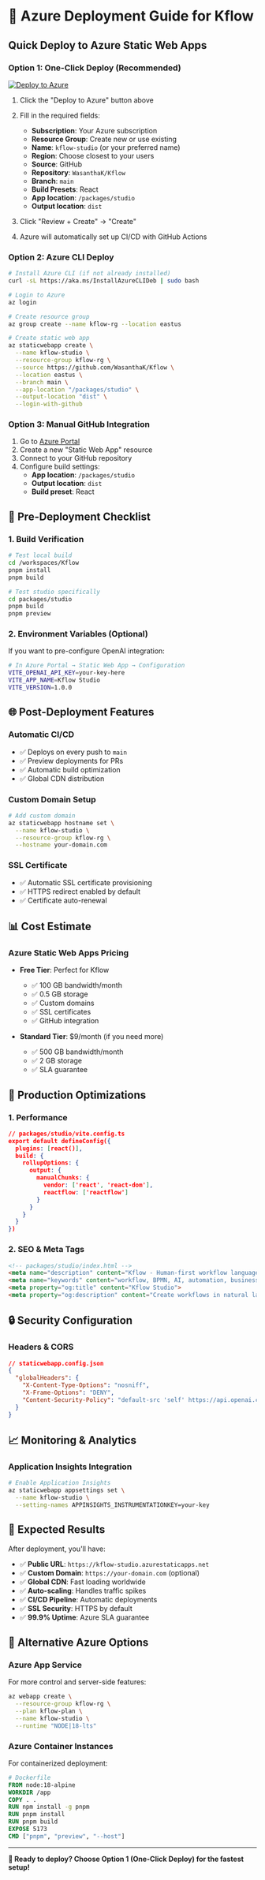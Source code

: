 # 🚀 Azure Deployment Guide for Kflow

## Quick Deploy to Azure Static Web Apps

### **Option 1: One-Click Deploy (Recommended)**

[![Deploy to Azure](https://aka.ms/deploytoazurebutton)](https://portal.azure.com/#create/Microsoft.StaticApp)

1. Click the "Deploy to Azure" button above
2. Fill in the required fields:
   - **Subscription**: Your Azure subscription
   - **Resource Group**: Create new or use existing
   - **Name**: `kflow-studio` (or your preferred name)
   - **Region**: Choose closest to your users
   - **Source**: GitHub
   - **Repository**: `WasanthaK/Kflow`
   - **Branch**: `main`
   - **Build Presets**: React
   - **App location**: `/packages/studio`
   - **Output location**: `dist`

3. Click "Review + Create" → "Create"
4. Azure will automatically set up CI/CD with GitHub Actions

### **Option 2: Azure CLI Deploy**

```bash
# Install Azure CLI (if not already installed)
curl -sL https://aka.ms/InstallAzureCLIDeb | sudo bash

# Login to Azure
az login

# Create resource group
az group create --name kflow-rg --location eastus

# Create static web app
az staticwebapp create \
  --name kflow-studio \
  --resource-group kflow-rg \
  --source https://github.com/WasanthaK/Kflow \
  --location eastus \
  --branch main \
  --app-location "/packages/studio" \
  --output-location "dist" \
  --login-with-github
```

### **Option 3: Manual GitHub Integration**

1. Go to [Azure Portal](https://portal.azure.com)
2. Create a new "Static Web App" resource
3. Connect to your GitHub repository
4. Configure build settings:
   - **App location**: `/packages/studio`
   - **Output location**: `dist`
   - **Build preset**: React

## 🔧 **Pre-Deployment Checklist**

### 1. Build Verification
```bash
# Test local build
cd /workspaces/Kflow
pnpm install
pnpm build

# Test studio specifically
cd packages/studio
pnpm build
pnpm preview
```

### 2. Environment Variables (Optional)
If you want to pre-configure OpenAI integration:

```bash
# In Azure Portal → Static Web App → Configuration
VITE_OPENAI_API_KEY=your-key-here
VITE_APP_NAME=Kflow Studio
VITE_VERSION=1.0.0
```

## 🌐 **Post-Deployment Features**

### **Automatic CI/CD**
- ✅ Deploys on every push to `main`
- ✅ Preview deployments for PRs
- ✅ Automatic build optimization
- ✅ Global CDN distribution

### **Custom Domain Setup**
```bash
# Add custom domain
az staticwebapp hostname set \
  --name kflow-studio \
  --resource-group kflow-rg \
  --hostname your-domain.com
```

### **SSL Certificate**
- ✅ Automatic SSL certificate provisioning
- ✅ HTTPS redirect enabled by default
- ✅ Certificate auto-renewal

## 📊 **Cost Estimate**

### **Azure Static Web Apps Pricing**
- **Free Tier**: Perfect for Kflow
  - ✅ 100 GB bandwidth/month
  - ✅ 0.5 GB storage
  - ✅ Custom domains
  - ✅ SSL certificates
  - ✅ GitHub integration

- **Standard Tier**: $9/month (if you need more)
  - ✅ 500 GB bandwidth/month
  - ✅ 2 GB storage
  - ✅ SLA guarantee

## 🚀 **Production Optimizations**

### 1. Performance
```json
// packages/studio/vite.config.ts
export default defineConfig({
  plugins: [react()],
  build: {
    rollupOptions: {
      output: {
        manualChunks: {
          vendor: ['react', 'react-dom'],
          reactflow: ['reactflow']
        }
      }
    }
  }
})
```

### 2. SEO & Meta Tags
```html
<!-- packages/studio/index.html -->
<meta name="description" content="Kflow - Human-first workflow language with AI assistance">
<meta name="keywords" content="workflow, BPMN, AI, automation, business process">
<meta property="og:title" content="Kflow Studio">
<meta property="og:description" content="Create workflows in natural language">
```

## 🔒 **Security Configuration**

### Headers & CORS
```json
// staticwebapp.config.json
{
  "globalHeaders": {
    "X-Content-Type-Options": "nosniff",
    "X-Frame-Options": "DENY",
    "Content-Security-Policy": "default-src 'self' https://api.openai.com"
  }
}
```

## 📈 **Monitoring & Analytics**

### Application Insights Integration
```bash
# Enable Application Insights
az staticwebapp appsettings set \
  --name kflow-studio \
  --setting-names APPINSIGHTS_INSTRUMENTATIONKEY=your-key
```

## 🎯 **Expected Results**

After deployment, you'll have:

- ✅ **Public URL**: `https://kflow-studio.azurestaticapps.net`
- ✅ **Custom Domain**: `https://your-domain.com` (optional)
- ✅ **Global CDN**: Fast loading worldwide
- ✅ **Auto-scaling**: Handles traffic spikes
- ✅ **CI/CD Pipeline**: Automatic deployments
- ✅ **SSL Security**: HTTPS by default
- ✅ **99.9% Uptime**: Azure SLA guarantee

## 🔄 **Alternative Azure Options**

### **Azure App Service**
For more control and server-side features:
```bash
az webapp create \
  --resource-group kflow-rg \
  --plan kflow-plan \
  --name kflow-studio \
  --runtime "NODE|18-lts"
```

### **Azure Container Instances**
For containerized deployment:
```dockerfile
# Dockerfile
FROM node:18-alpine
WORKDIR /app
COPY . .
RUN npm install -g pnpm
RUN pnpm install
RUN pnpm build
EXPOSE 5173
CMD ["pnpm", "preview", "--host"]
```

---

**🚀 Ready to deploy? Choose Option 1 (One-Click Deploy) for the fastest setup!**